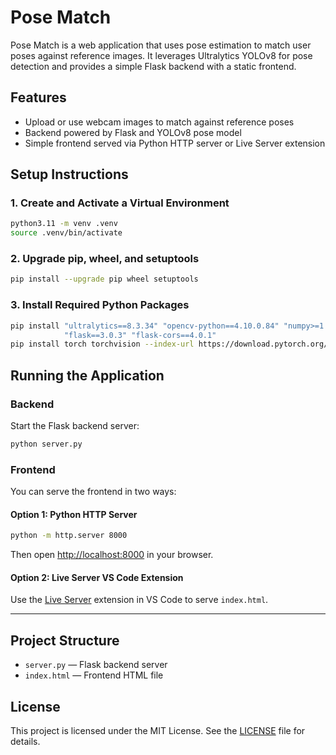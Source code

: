 # Pose Match

Pose Match is a web application that uses pose estimation to match user poses against reference images. It leverages Ultralytics YOLOv8 for pose detection and provides a simple Flask backend with a static frontend.

## Features

- Upload or use webcam images to match against reference poses
- Backend powered by Flask and YOLOv8 pose model
- Simple frontend served via Python HTTP server or Live Server extension

## Setup Instructions

### 1. Create and Activate a Virtual Environment

```bash
python3.11 -m venv .venv
source .venv/bin/activate
```

### 2. Upgrade pip, wheel, and setuptools

```bash
pip install --upgrade pip wheel setuptools
```

### 3. Install Required Python Packages

```bash
pip install "ultralytics==8.3.34" "opencv-python==4.10.0.84" "numpy>=1.26,<2.1" \
			"flask==3.0.3" "flask-cors==4.0.1"
pip install torch torchvision --index-url https://download.pytorch.org/whl/cpu
```

## Running the Application

### Backend

Start the Flask backend server:

```bash
python server.py
```

### Frontend

You can serve the frontend in two ways:

#### Option 1: Python HTTP Server

```bash
python -m http.server 8000
```

Then open [http://localhost:8000](http://localhost:8000) in your browser.

#### Option 2: Live Server VS Code Extension

Use the [Live Server](https://marketplace.visualstudio.com/items?itemName=ritwickdey.LiveServer) extension in VS Code to serve `index.html`.

---

## Project Structure

- `server.py` — Flask backend server
- `index.html` — Frontend HTML file

## License

This project is licensed under the MIT License. See the [LICENSE](./LICENSE) file for details.
